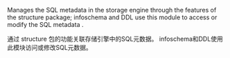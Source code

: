 Manages the SQL metadata in the storage engine 
through the features of the structure package; 
infoschema and DDL use this module to access or modify the SQL metadata .

通过 structure 包的功能关联存储引擎中的SQL元数据。
infoschema和DDL使用此模块访问或修改SQL元数据。
